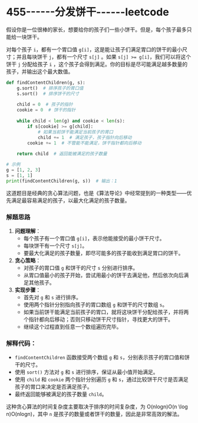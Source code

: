 # 455------分发饼干------leetcode

假设你是一位很棒的家长，想要给你的孩子们一些小饼干。但是，每个孩子最多只能给一块饼干。

对每个孩子 `i`，都有一个胃口值 `g[i]`，这是能让孩子们满足胃口的饼干的最小尺寸；并且每块饼干 `j`，都有一个尺寸 `s[j]` 。如果 `s[j] >= g[i]`，我们可以将这个饼干 `j` 分配给孩子 `i` ，这个孩子会得到满足。你的目标是尽可能满足越多数量的孩子，并输出这个最大数值。

 

```python
def findContentChildren(g, s):
    g.sort()  # 排序孩子的胃口值
    s.sort()  # 排序饼干的尺寸
    
    child = 0  # 孩子的指针
    cookie = 0  # 饼干的指针
    
    while child < len(g) and cookie < len(s):
        if s[cookie] >= g[child]:
            # 如果当前饼干能满足当前孩子的胃口
            child += 1  # 满足孩子，孩子指针向后移动
        cookie += 1  # 不管能不能满足，饼干指针都向后移动
    
    return child  # 返回能被满足的孩子数量

# 示例
g = [1, 2, 3]
s = [1, 1]
print(findContentChildren(g, s))  # 输出：1

```

这道题目是经典的贪心算法问题，也是《算法导论》中经常提到的一种类型——优先满足最容易满足的孩子，以最大化满足的孩子数量。

### 解题思路

1. **问题理解**：
   - 每个孩子有一个胃口值 `g[i]`，表示他能接受的最小饼干尺寸。
   - 每块饼干有一个尺寸 `s[j]`。
   - 要最大化满足的孩子数量，即尽可能多的孩子能收到满足胃口的饼干。
2. **贪心策略**：
   - 对孩子的胃口值 `g` 和饼干的尺寸 `s` 分别进行排序。
   - 从胃口值最小的孩子开始，尝试用最小的饼干去满足他，然后依次向后满足其他孩子。
3. **实现步骤**：
   - 首先对 `g` 和 `s` 进行排序。
   - 使用两个指针分别指向孩子的胃口数组 `g` 和饼干的尺寸数组 `s`。
   - 如果当前饼干能满足当前孩子的胃口，就将这块饼干分配给孩子，并将两个指针都向后移动；否则只移动饼干尺寸指针，寻找更大的饼干。
   - 继续这个过程直到任意一个数组遍历完毕。





### 解释代码：

- `findContentChildren` 函数接受两个数组 `g` 和 `s`，分别表示孩子的胃口值和饼干的尺寸。
- 使用 `sort()` 方法对 `g` 和 `s` 进行排序，保证从最小值开始满足。
- 使用 `child` 和 `cookie` 两个指针分别遍历 `g` 和 `s`，通过比较饼干尺寸是否满足孩子的胃口来决定是否满足孩子。
- 最终返回能够被满足的孩子数量 `child`。

这种贪心算法的时间复杂度主要取决于排序的时间复杂度，为 O(nlog⁡n)O(n \log n)O(nlogn)，其中 `n` 是孩子的数量或者饼干的数量，因此是非常高效的解法。





